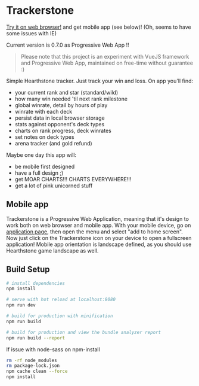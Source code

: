 # Trackerstone

<a target="_blank" href="https://keiwen.github.io/Trackerstone/">Try it on web browser!</a> and get mobile app (see below)! (Oh, seems to have some issues with IE)

Current version is 0.7.0 as Progressive Web App !!

> Please note that this project is an experiment with VueJS framework and Progressive Web App, maintained on free-time without guarantee :)

Simple Hearthstone tracker. Just track your win and loss. On app you'll find:
- your current rank and star (standard/wild)
- how many win needed 'til next rank milestone
- global winrate, detail by hours of play
- winrate with each deck
- persist data in local browser storage
- stats against opponent's deck types
- charts on rank progress, deck winrates
- set notes on deck types
- arena tracker (and gold refund)

Maybe one day this app will:
- be mobile first designed
- have a full design ;)
- get MOAR CHARTS!!! CHARTS EVERYWHERE!!!
- get a lot of pink unicorned stuff

## Mobile app
Trackerstone is a Progressive Web Application, meaning that it's design to work both on web browser and mobile app.
With your mobile device, go on <a target="_blank" href="https://keiwen.github.io/Trackerstone/">application page</a>, then open the menu and select "add to home screen". Now just click on the Trackerstone icon on your device to open a fullscreen application!
Mobile app orientation is landscape defined, as you should use Hearthstone game landscape as well.

## Build Setup

``` bash
# install dependencies
npm install

# serve with hot reload at localhost:8080
npm run dev

# build for production with minification
npm run build

# build for production and view the bundle analyzer report
npm run build --report
```
If issue with node-sass on npm-install
``` bash
rm -rf node_modules
rm package-lock.json
npm cache clean --force
npm install
```

